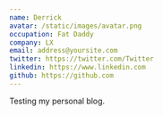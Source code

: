 ```yaml
---
name: Derrick
avatar: /static/images/avatar.png
occupation: Fat Daddy
company: LX
email: address@yoursite.com
twitter: https://twitter.com/Twitter
linkedin: https://www.linkedin.com
github: https://github.com
---
```


Testing my personal blog.
